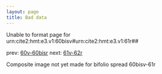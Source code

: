 ```yaml
---
layout: page
title: Bad data
---
```


Unable to format page for urn:cite2:hmt:e3.v1:60bisv#urn:cite2:hmt:e3.v1:61r##

prev: [60v-60bisr](../60v-60bisr/) next: [61v-62r](../61v-62r/)

Composite image not yet made for bifolio spread 60bisv-61r

